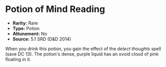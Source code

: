 # Potion of Mind Reading

- **Rarity:** Rare
- **Type:** Potion
- **Attunement:** No
- **Source:** 5.1 SRD (D&D 2014)

When you drink this potion, you gain the effect of the _detect thoughts_ spell (save DC 13). The potion's dense, purple liquid has an ovoid cloud of pink floating in it.
